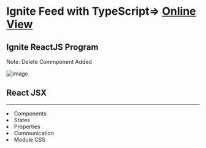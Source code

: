 # Ignite Feed with TypeScript=> <a href='https://ignite-feed-tsx-mauve.vercel.app/'>Online View</a>
## Ignite ReactJS Program

Note: Delete Commponent Added

![image](https://user-images.githubusercontent.com/66078558/184609746-c826891b-ea95-49f2-9940-1ee53b40b891.png)

<h2>React JSX</h2>
<hr>
<li>Components</li>
<li>States</li>
<li>Properties</li>
<li>Communication</li>
<li>Module CSS</li>
